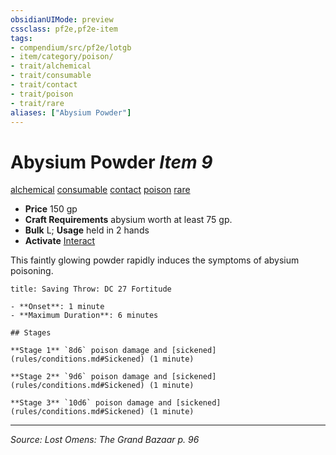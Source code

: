 ```yaml
---
obsidianUIMode: preview
cssclass: pf2e,pf2e-item
tags:
- compendium/src/pf2e/lotgb
- item/category/poison/
- trait/alchemical
- trait/consumable
- trait/contact
- trait/poison
- trait/rare
aliases: ["Abysium Powder"]
---
```

# Abysium Powder *Item 9*  
[alchemical](rules/traits/alchemical.md "Alchemical Item Trait")  [consumable](rules/traits/consumable.md "Consumable Item Trait")  [contact](rules/traits/contact.md "Contact Item Trait")  [poison](rules/traits/poison.md "Poison Effect Trait")  [rare](rules/traits/rare.md "Rare Rarity Trait")  

- **Price** 150 gp
- **Craft Requirements** abysium worth at least 75 gp.
- **Bulk** L; **Usage** held in 2 hands
- **Activate** [Interact](rules/actions/interact.md)

This faintly glowing powder rapidly induces the symptoms of abysium poisoning.

```ad-inline-affliction
title: Saving Throw: DC 27 Fortitude

- **Onset**: 1 minute
- **Maximum Duration**: 6 minutes

## Stages

**Stage 1** `8d6` poison damage and [sickened](rules/conditions.md#Sickened) (1 minute)

**Stage 2** `9d6` poison damage and [sickened](rules/conditions.md#Sickened) (1 minute)

**Stage 3** `10d6` poison damage and [sickened](rules/conditions.md#Sickened) (1 minute)
```


---
*Source: Lost Omens: The Grand Bazaar p. 96*
